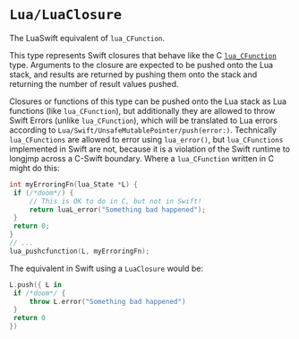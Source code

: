 # ``Lua/LuaClosure``

The LuaSwift equivalent of `lua_CFunction`.

This type represents Swift closures that behave like the C [`lua_CFunction`](https://www.lua.org/manual/5.4/manual.html#lua_CFunction) type. Arguments to the closure are expected to be pushed onto the Lua stack, and results are returned by pushing them onto the stack and returning the number of result values pushed.

Closures or functions of this type can be pushed onto the Lua stack as Lua functions (like `lua_CFunction`), but additionally they are allowed to throw Swift Errors (unlike `lua_CFunction`), which will be translated to Lua errors according to ``Lua/Swift/UnsafeMutablePointer/push(error:)``. Technically `lua_CFunctions` are allowed to error using `lua_error()`, but `lua_CFunctions` implemented in Swift are not, because it is a violation of the Swift runtime to longjmp across a C-Swift boundary. Where a `lua_CFunction` written in C might do this:

```c
int myErroringFn(lua_State *L) {
 if (/*doom*/) {
     // This is OK to do in C, but not in Swift!
     return luaL_error("Something bad happened");
 }
 return 0;
}
// ...
lua_pushcfunction(L, myErroringFn);
```

The equivalent in Swift using a `LuaClosure` would be:

```swift
L.push({ L in
 if /*doom*/ {
     throw L.error("Something bad happened")
 }
 return 0
})
```
